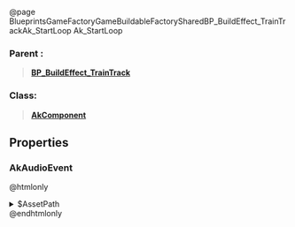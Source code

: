 @page BlueprintsGameFactoryGameBuildableFactorySharedBP_BuildEffect_TrainTrackAk_StartLoop Ak_StartLoop
### Parent :
<b><a href="_blueprints_game_factory_game_buildable_factory-shared_b_p__build_effect__train_track.html"><blockquote>BP_BuildEffect_TrainTrack</blockquote></a></b>
### Class:
<b><a href="_class_script_ak_component.html"><blockquote>AkComponent</blockquote></a></b>
## Properties
### AkAudioEvent
@htmlonly
<details>
 <summary>$AssetPath</summary>
<b><a href="_blueprints_game_factory_game_buildable-shared_audio_build_effect_2018-05_play__build_effect__conveyor_loop.html"><blockquote>Play_BuildEffect_ConveyorLoop</blockquote></a></b>
</details>
@endhtmlonly

